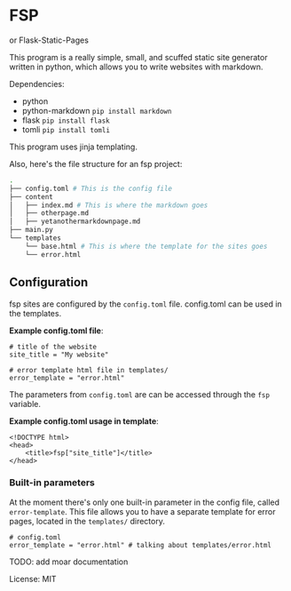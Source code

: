 # FSP
or Flask-Static-Pages


This program is a really simple, small, and scuffed static site generator written in python, which allows you to write websites with markdown.

Dependencies:
- python
- python-markdown `pip install markdown`
- flask `pip install flask`
- tomli `pip install tomli`

This program uses jinja templating.

Also, here's the file structure for an fsp project:
```bash
.
├── config.toml # This is the config file
├── content
│   ├── index.md # This is where the markdown goes
│   ├── otherpage.md 
│   ├── yetanothermarkdownpage.md
├── main.py
└── templates
    └── base.html # This is where the template for the sites goes
    └── error.html
```

## Configuration

fsp sites are configured by the `config.toml` file.
config.toml can be used in the templates.

**Example config.toml file**:
```
# title of the website
site_title = "My website"

# error template html file in templates/
error_template = "error.html"
```
The parameters from `config.toml` are can be accessed through the `fsp` variable.

**Example config.toml usage in template**:
```
<!DOCTYPE html>
<head>
    <title>fsp["site_title"]</title>
</head>
```

### Built-in parameters
At the moment there's only one built-in parameter in the config file, called `error-template`.
This file allows you to have a separate template for error pages, located in the `templates/` directory.
```
# config.toml
error_template = "error.html" # talking about templates/error.html
```

TODO: add moar documentation

License: MIT
